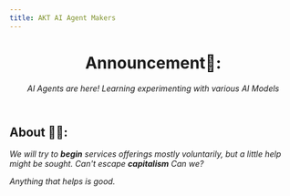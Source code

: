 ```yaml
---
title: AKT AI Agent Makers
---
```

<header>


# Announcement📢: 

_AI Agents are here! Learning experimenting with various AI Models_
<!--
<img src=https://octodex.github.com/images/constructocat2.jpg alt=celebrate width=300 align=right>
-->
</header>

## About 🫵🏿:


_We will try to __begin__ services offerings mostly voluntarily, but a little help might be sought. Can't escape __capitalism__ Can we?_

_Anything that helps is good._

<!--
<img src=https://octodex.github.com/images/constructocat2.jpg alt=celebrate width=300 align=right>
-->